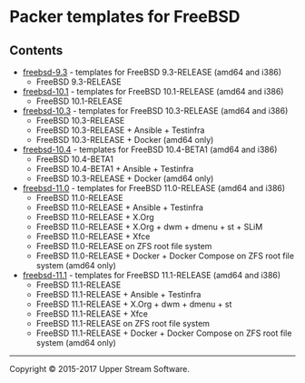 # Packer templates for FreeBSD

## Contents

* [freebsd-9.3](freebsd-9.3/README.mdown) - templates for FreeBSD 9.3-RELEASE (amd64 and i386)
    * FreeBSD 9.3-RELEASE
* [freebsd-10.1](freebsd-10.1/README.mdown) - templates for FreeBSD 10.1-RELEASE (amd64 and i386)
    * FreeBSD 10.1-RELEASE
* [freebsd-10.3](freebsd-10.3/README.mdown) - templates for FreeBSD 10.3-RELEASE (amd64 and i386)
    * FreeBSD 10.3-RELEASE
    * FreeBSD 10.3-RELEASE + Ansible + Testinfra
    * FreeBSD 10.3-RELEASE + Docker (amd64 only)
* [freebsd-10.4](freebsd-10.4/README.mdown) - templates for FreeBSD 10.4-BETA1 (amd64 and i386)
    * FreeBSD 10.4-BETA1
    * FreeBSD 10.4-BETA1 + Ansible + Testinfra
    * FreeBSD 10.3-RELEASE + Docker (amd64 only)
* [freebsd-11.0](freebsd-11.0/README.mdown) - templates for FreeBSD 11.0-RELEASE (amd64 and i386)
    * FreeBSD 11.0-RELEASE
    * FreeBSD 11.0-RELEASE + Ansible + Testinfra
    * FreeBSD 11.0-RELEASE + X.Org
    * FreeBSD 11.0-RELEASE + X.Org + dwm + dmenu + st + SLiM
    * FreeBSD 11.0-RELEASE + Xfce
    * FreeBSD 11.0-RELEASE on ZFS root file system
    * FreeBSD 11.0-RELEASE + Docker + Docker Compose on ZFS root file system (amd64 only)
* [freebsd-11.1](freebsd-11.1/README.mdown) - templates for FreeBSD 11.1-RELEASE (amd64 and i386)
    * FreeBSD 11.1-RELEASE
    * FreeBSD 11.1-RELEASE + Ansible + Testinfra
    * FreeBSD 11.1-RELEASE + X.Org + dwm + dmenu + st
    * FreeBSD 11.1-RELEASE + Xfce
    * FreeBSD 11.1-RELEASE on ZFS root file system
    * FreeBSD 11.1-RELEASE + Docker + Docker Compose on ZFS root file system (amd64 only)

- - -

Copyright &copy; 2015-2017 Upper Stream Software.
